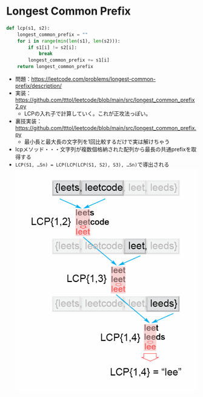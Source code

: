 # Longest Common Prefix
```python
def lcp(s1, s2):
    longest_common_prefix = ""
    for i in range(min(len(s1), len(s2))):
        if s1[i] != s2[i]:
            break
        longest_common_prefix += s1[i]
    return longest_common_prefix
```
- 問題：https://leetcode.com/problems/longest-common-prefix/description/
- 実装：https://github.com/tttol/leetcode/blob/main/src/longest_common_prefix2.py
  - LCPの入れ子で計算していく。これが正攻法っぽい。
- 裏技実装：https://github.com/tttol/leetcode/blob/main/src/longest_common_prefix.py
  - 最小長と最大長の文字列を1回比較するだけで実は解けちゃう
- lcpメソッド・・・文字列が複数個格納された配列から最長の共通prefixを取得する
- `LCP(S1, …Sn) = LCP(LCP(LCP(S1, S2), S3), …Sn)`で導出される
![alt text](image-1.png)
